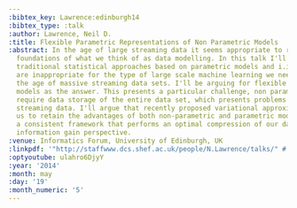 ```yaml
---
:bibtex_key: Lawrence:edinburgh14
:bibtex_type: :talk
:author: Lawrence, Neil D.
:title: Flexible Parametric Representations of Non Parametric Models
:abstract: In the age of large streaming data it seems appropriate to revisit the
  foundations of what we think of as data modelling. In this talk I'll argue that
  traditional statistical approaches based on parametric models and i.i.d. assumptions
  are inappropriate for the type of large scale machine learning we need to do in
  the age of massive streaming data sets. I'll be arguing for flexible non-parametric
  models as the answer. This presents a particular challenge, non parametric models
  require data storage of the entire data set, which presents problems for massive,
  streaming data. I'll argue that recently proposed variational approximations allow
  us to retain the advantages of both non-parametric and parametric models within
  a consistent framework that performs an optimal compression of our data from an
  information gain perspective.
:venue: Informatics Forum, University of Edinburgh, UK
:linkpdf: '"http://staffwww.dcs.shef.ac.uk/people/N.Lawrence/talks/" # "flexible_edinburgh14.pdf"'
:optyoutube: ulahro6DjyY
:year: '2014'
:month: may
:day: '19'
:month_numeric: '5'
---
```


